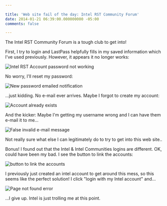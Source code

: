 ```yaml
---
 
title: 'Web site fail of the day: Intel RST Community Forum'
date: 2014-01-21 06:39:00.000000000 -05:00
comments: false

---
```

The Intel RST Community Forum is a tough club to get into!

First, I try to login and LastPass helpfully fills in my saved information which I've used previously.  However, it appears it no longer works:

![Intel RST Account password not working]({{site.post-images}}/2014_01_21_06_33_21_Intel_Login.png)

No worry, I'll reset my password:

![New password emailed notification]({{site.post-images}}/2014_01_21_06_34_03_New_Password_e_mailed.png)

...just kidding. No e-mail ever arrives. Maybe I forgot to create my account:

![Account already exists]({{site.post-images}}/2014_01_21_06_32_20_Register_for_Intel_Communities.png)

And the kicker: Maybe I'm getting my username wrong and I can have them e-mail it to me...

![False invalid e-mail message]({{site.post-images}}/IntelRST_ValidEmailIssue.png)

Not really sure what else I can legitimately do to try to get into this web site..

Bonus! I found out that the Intel &amp; Intel Communities logins are different. OK, could have been my bad. I see the button to link the accounts:

![button to link the accounts]({{site.post-images}}/2014_01_21_06_57_34_Intel_Communities.png)

I previously just created an intel account to get around this mess, so this seems like the perfect solution! I click "login with my Intel account" and...

![Page not found error]({{site.post-images}}/2014_01_21_06_57_55_The_page_can_t_be_found_404_.png)

...I give up. Intel is just trolling me at this point.
